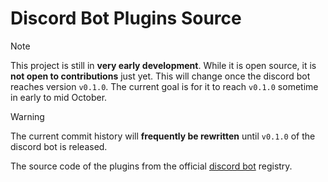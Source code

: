 # Discord Bot Plugins Source

> [!NOTE]
> This project is still in **very early development**. While it is open source,
> it is **not open to contributions** just yet. This will change once the
> discord bot reaches version `v0.1.0`.
> The current goal is for it to reach `v0.1.0` sometime in early to mid October.

> [!WARNING]
> The current commit history will **frequently be rewritten** until `v0.1.0` of
> the discord bot is released.

The source code of the plugins from the official
[discord bot](https://github.com/celarye/discord-bot) registry.
